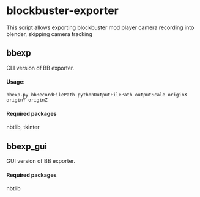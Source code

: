 # blockbuster-exporter
This script allows exporting blockbuster mod player camera recording into blender, skipping camera tracking

## bbexp
CLI version of BB exporter. 
#### Usage:
```
bbexp.py bbRecordFilePath pythonOutputFilePath outputScale originX originY originZ
```
#### Required packages
nbtlib, tkinter

## bbexp_gui
GUI version of BB exporter.
#### Required packages
nbtlib
